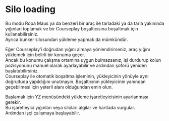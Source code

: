 # Silo loading

  
Bu modu Ropa Maus ya da benzeri bir araç ile tarladaki ya da tarla yakınında yığınları toplamak ve bir Courseplay boşaltıcısına boşaltmak için kullanabilirsiniz.  
Ayrıca bunker silosundan yükleme yapmak da mümkündür.  
  
Eğer Courseplay’i doğrudan yığını almaya yönlendirirseniz, araç yığını yüklemek için belirli bir konuma geçer.  
Ancak bu konumu çalışma ortamına uygun bulmazsanız, işi durdurup kolun pozisyonunu manuel olarak ayarlayabilir ve ardından şoförü yeniden başlatabilirsiniz.  
Courseplay ile otomatik boşaltma işleminin, yükleyicinin yönüyle aynı doğrultuda yapıldığını unutmayın. Boşaltıcının yükleyicinin yanından geçebilmesi için yeterli alanı olduğundan emin olun.  


  
Başlamak için YZ menüsündeki yükleme işaretleyicisinin ayarlanması gerekir.  
Bu işaretleyici yığınları veya siloları algılar ve haritada vurgular.  
Ardından işçi çalışmaya başlayabilir.  


